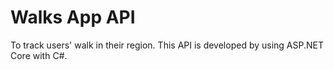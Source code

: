 # Walks App API
To track users' walk in their region. This API is developed by using ASP.NET Core with C#.